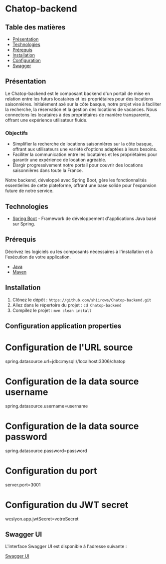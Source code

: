 # Chatop-backend

## Table des matières

- [Présentation](#présentation)
- [Technologies](#technologies)
- [Prérequis](#prérequis)
- [Installation](#installation)
- [Configuration](#configuration)
- [Swagger](#Swagger)

## Présentation

Le Chatop-backend est le composant backend d'un portail de mise en relation entre les futurs locataires et les propriétaires pour des locations saisonnières. Initialement axé sur la côte basque, notre projet vise à faciliter la recherche, la réservation et la gestion des locations de vacances. Nous connectons les locataires à des propriétaires de manière transparente, offrant une expérience utilisateur fluide.

### Objectifs

- Simplifier la recherche de locations saisonnières sur la côte basque, offrant aux utilisateurs une variété d'options adaptées à leurs besoins.
- Faciliter la communication entre les locataires et les propriétaires pour garantir une expérience de location agréable.
- Élargir progressivement notre portail pour couvrir des locations saisonnières dans toute la France.

Notre backend, développé avec Spring Boot, gère les fonctionnalités essentielles de cette plateforme, offrant une base solide pour l'expansion future de notre service.

## Technologies

- [Spring Boot](https://spring.io/projects/spring-boot) - Framework de développement d'applications Java basé sur Spring.


## Prérequis

Décrivez les logiciels ou les composants nécessaires à l'installation et à l'exécution de votre application.

- [Java](https://www.oracle.com/java/)
- [Maven](https://maven.apache.org/)

## Installation

1. Clônez le dépôt : `https://github.com/shiirows/Chatop-backend.git`
2. Allez dans le répertoire du projet : `cd Chatop-backend`
3. Compilez le projet : `mvn clean install`

## Configuration application properties

# Configuration de l'URL source
spring.datasource.url=jdbc:mysql://localhost:3306/chatop

# Configuration de la data source username
spring.datasource.username=username

# Configuration de la data source password
spring.datasource.password=password

# Configuration du port
server.port=3001

# Configuration du JWT secret
wcslyon.app.jwtSecret=votreSecret

## Swagger UI

L'interface Swagger UI est disponible à l'adresse suivante :

[Swagger UI](http://localhost:8080/swagger-ui/)